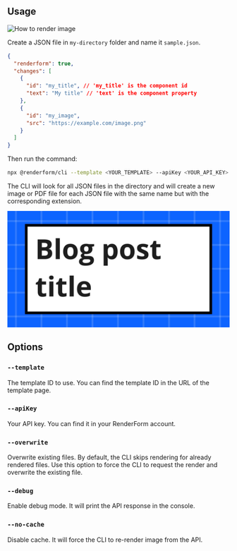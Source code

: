 ## Usage

![How to render image](/readme/rendering.gif)

Create a JSON file in `my-directory` folder and name it `sample.json`.

```json
{
  "renderform": true,
  "changes": [
    {
      "id": "my_title", // 'my_title' is the component id
      "text": "My title" // 'text' is the component property
    },
    {
      "id": "my_image",
      "src": "https://example.com/image.png"
    }
  ]
}
```

Then run the command:

```bash
npx @renderform/cli --template <YOUR_TEMPLATE> --apiKey <YOUR_API_KEY> ./my-directory
```

The CLI will look for all JSON files in the directory and will create a new image or PDF file for each JSON file with the same name but with the corresponding extension.

![Sample output](/readme/my-blog-post.jpg)

## Options

### `--template`

The template ID to use. You can find the template ID in the URL of the template page.

### `--apiKey`

Your API key. You can find it in your RenderForm account.

### `--overwrite`

Overwrite existing files. By default, the CLI skips rendering for already rendered files. Use this option to force the CLI to request the
render and overwrite the existing file.

### `--debug`

Enable debug mode. It will print the API response in the console.

### `--no-cache`

Disable cache. It will force the CLI to re-render image from the API.

